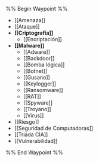 %% Begin Waypoint %%
- [[Amenaza]]
- [[Ataque]]
- **[[Criptografía]]**
	- [[Encriptación]]
- **[[Malware]]**
	- [[Adware]]
	- [[Backdoor]]
	- [[Bomba lógica]]
	- [[Botnet]]
	- [[Gusano]]
	- [[Keylogger]]
	- [[Ransomware]]
	- [[RAT]]
	- [[Spyware]]
	- [[Troyano]]
	- [[Virus]]
- [[Riesgo]]
- [[Seguridad de Computadoras]]
- [[Triada CIA]]
- [[Vulnerabilidad]]

%% End Waypoint %%